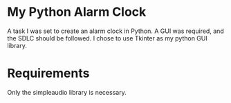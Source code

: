 # My Python Alarm Clock
A task I was set to create an alarm clock in Python. A GUI was required, and the SDLC should be followed. I chose to use Tkinter as my python GUI library.
# Requirements
Only the simpleaudio library is necessary.